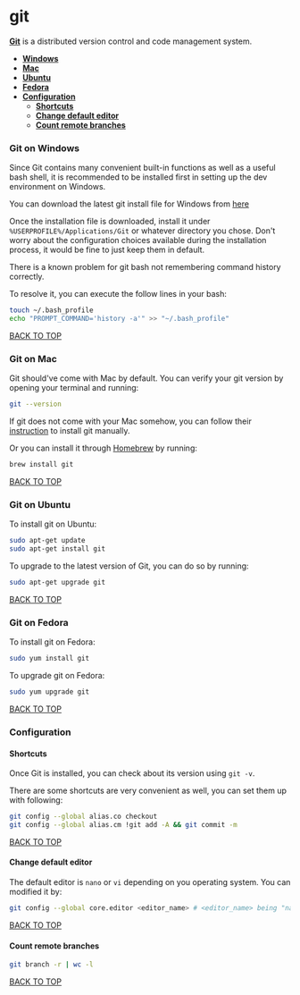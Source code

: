 git
===
[**Git**](http://git-scm.com) is a distributed version control and code management system.

* [**Windows**](#git-on-windows)
* [**Mac**](#git-on-mac)
* [**Ubuntu**](#git-on-ubuntu)
* [**Fedora**](#git-on-fedora)
* [**Configuration**](#configuration)
  * [**Shortcuts**](#shortcuts)
  * [**Change default editor**](#change-default-editor)
  * [**Count remote branches**](#count-remote-branches)

### Git on Windows
Since Git contains many convenient built-in functions as well as a useful bash shell, it is recommended to be installed first in setting up the dev environment on Windows.

You can download the latest git install file for Windows from [here](http://git-scm.com/download/win)

Once the installation file is downloaded, install it under `%USERPROFILE%/Applications/Git` or whatever directory you chose.  Don't worry about the configuration choices available during the installation process, it would be fine to just keep them in default.

There is a known problem for git bash not remembering command history correctly.

To resolve it, you can execute the follow lines in your bash:
```sh
touch ~/.bash_profile
echo "PROMPT_COMMAND='history -a'" >> "~/.bash_profile"
```
[BACK TO TOP](https://github.com/ctrl-alt-del/devenv)


### Git on Mac
Git should've come with Mac by default.  You can verify your git version by opening your terminal and running:
```sh
git --version
```

If git does not come with your Mac somehow, you can follow their [instruction](http://git-scm.com/book/en/Getting-Started-Installing-Git) to install git manually.

Or you can install it through [Homebrew](https://github.com/ctrl-alt-del/devenv#homebrew) by running:
```sh
brew install git
```
[BACK TO TOP](https://github.com/ctrl-alt-del/devenv)


### Git on Ubuntu
To install git on Ubuntu:
```sh
sudo apt-get update
sudo apt-get install git
```

To upgrade to the latest version of Git, you can do so by running:
```sh
sudo apt-get upgrade git
```
[BACK TO TOP](https://github.com/ctrl-alt-del/devenv)


### Git on Fedora
To install git on Fedora:
```sh
sudo yum install git
```

To upgrade git on Fedora:
```sh
sudo yum upgrade git
```
[BACK TO TOP](https://github.com/ctrl-alt-del/devenv)


### Configuration

#### Shortcuts
Once Git is installed, you can check about its version using `git -v`.

There are some shortcuts are very convenient as well, you can set them up with following:
```sh
git config --global alias.co checkout
git config --global alias.cm !git add -A && git commit -m
```
[BACK TO TOP](https://github.com/ctrl-alt-del/devenv)



#### Change default editor
The default editor is `nano` or `vi` depending on you operating system.  You can modified it by:
```sh
git config --global core.editor <editor_name> # <editor_name> being "nano", "vim" and etc.
```
[BACK TO TOP](https://github.com/ctrl-alt-del/devenv)



#### Count remote branches
```sh
git branch -r | wc -l
```
[BACK TO TOP](https://github.com/ctrl-alt-del/devenv)

